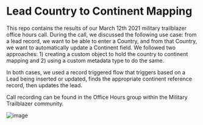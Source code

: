 # Lead Country to Continent Mapping

This repo contains the results of our March 12th 2021 military trailblazer office hours call.  During the call, we discussed the following use case:  from a lead record, we want to be able to enter a Country, and from that Country, we want to automatically update a Continent field.  We followed two approaches:  1) creating a custom object to hold the country to continent mapping and 2) using a custom metadata type to do the same.

In both cases, we used a record triggered flow that triggers based on a Lead being inserted or updated, finds the appropriate continent reference record, then updates the lead.

Call recording can be found in the Office Hours group within the Military Trailblazer community.

![image](https://user-images.githubusercontent.com/1509672/110984077-a388f080-8338-11eb-806d-49a5fce45d37.png)
